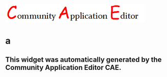 ![CAE](https://github.com/patricia-cae/frontendComponent-102/blob/gh-pages/img/logo.png)  

a
===================


This widget was automatically generated by the Community Application Editor CAE.  
---------------

